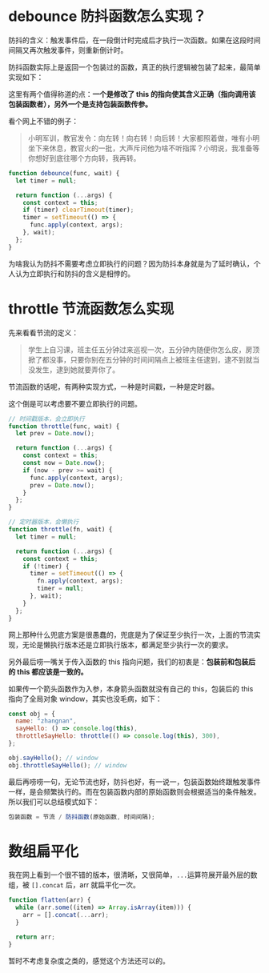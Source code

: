 # debounce 防抖函数怎么实现？

防抖的含义：触发事件后，在一段倒计时完成后才执行一次函数。如果在这段时间间隔又再次触发事件，则重新倒计时。

防抖函数实际上是返回一个包装过的函数，真正的执行逻辑被包装了起来，最简单实现如下：

这里有两个值得称道的点：**一个是修改了 this 的指向使其含义正确（指向调用该包装函数者），另外一个是支持包装函数传参。**

看个网上不错的例子：

> 小明军训，教官发令：向左转！向右转！向后转！大家都照着做，唯有小明坐下来休息，教官火的一批，大声斥问他为啥不听指挥？小明说，我准备等你想好到底往哪个方向转，我再转。

```js
function debounce(func, wait) {
  let timer = null;

  return function (...args) {
    const context = this;
    if (timer) clearTimeout(timer);
    timer = setTimeout(() => {
      func.apply(context, args);
    }, wait);
  };
}
```

为啥我认为防抖不需要考虑立即执行的问题？因为防抖本身就是为了延时确认，个人认为立即执行和防抖的含义是相悖的。

# throttle 节流函数怎么实现

先来看看节流的定义：

> 学生上自习课，班主任五分钟过来巡视一次，五分钟内随便你怎么皮，房顶掀了都没事，只要你别在五分钟的时间间隔点上被班主任逮到，逮不到就当没发生，逮到她就要弄你了。

节流函数的话呢，有两种实现方式，一种是时间戳，一种是定时器。

这个倒是可以考虑要不要立即执行的问题。

```js
// 时间戳版本，会立即执行
function throttle(func, wait) {
  let prev = Date.now();

  return function (...args) {
    const context = this;
    const now = Date.now();
    if (now - prev >= wait) {
      func.apply(context, args);
      prev = Date.now();
    }
  };
}

// 定时器版本，会懒执行
function throttle(fn, wait) {
  let timer = null;

  return function (...args) {
    const context = this;
    if (!timer) {
      timer = setTimeout(() => {
        fn.apply(context, args);
        timer = null;
      }, wait);
    }
  };
}
```

网上那种什么兜底方案是很愚蠢的，兜底是为了保证至少执行一次，上面的节流实现，无论是懒执行版本还是立即执行版本，都满足至少执行一次的要求。

另外最后唠一嘴关于传入函数的 this 指向问题，我们的初衷是：**包装前和包装后的 this 都应该是一致的。**

如果传一个箭头函数作为入参，本身箭头函数就没有自己的 this，包装后的 this 指向了全局对象 window，其实也没毛病，如下：

```js
const obj = {
  name: "zhangnan",
  sayHello: () => console.log(this),
  throttleSayHello: throttle(() => console.log(this), 300),
};

obj.sayHello(); // window
obj.throttleSayHello(); // window
```

最后再唠唠一句，无论节流也好，防抖也好，有一说一，包装函数始终跟触发事件一样，是会频繁执行的。而在包装函数内部的原始函数则会根据适当的条件触发。所以我们可以总结模式如下：

```js
包装函数 = 节流 / 防抖函数(原始函数, 时间间隔);
```

# 数组扁平化

我在网上看到一个很不错的版本，很清晰，又很简单，`...`运算符展开最外层的数组，被 `[].concat` 后，arr 就扁平化一次。

```js
function flatten(arr) {
  while (arr.some((item) => Array.isArray(item))) {
    arr = [].concat(...arr);
  }

  return arr;
}
```
暂时不考虑复杂度之类的，感觉这个方法还可以的。
